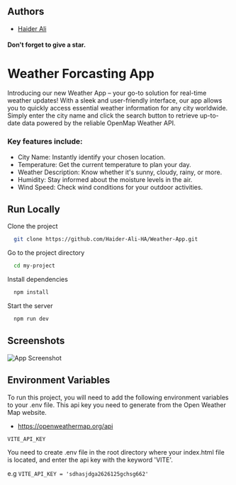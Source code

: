 
## Authors

- [Haider Ali](https://github.com/Haider-Ali-HA)

#### Don't forget to give a star.


# Weather Forcasting App

Introducing our new Weather App – your go-to solution for real-time weather updates! With a sleek and user-friendly interface, our app allows you to quickly access essential weather information for any city worldwide. Simply enter the city name and click the search button to retrieve up-to-date data powered by the reliable OpenMap Weather API.

### Key features include:
- City Name: Instantly identify your chosen location.
- Temperature: Get the current temperature to plan your day.
- Weather Description: Know whether it's sunny, cloudy, rainy, or more.
- Humidity: Stay informed about the moisture levels in the air.
- Wind Speed: Check wind conditions for your outdoor activities.
## Run Locally

Clone the project

```bash
  git clone https://github.com/Haider-Ali-HA/Weather-App.git
```

Go to the project directory

```bash
  cd my-project
```

Install dependencies

```bash
  npm install
```

Start the server

```bash
  npm run dev
```


## Screenshots

![App Screenshot](https://via.placeholder.com/468x300?text=App+Screenshot+Here)


## Environment Variables

To run this project, you will need to add the following environment variables to your .env file.
This api key you need to generate from the Open Weather Map website. 
- https://openweathermap.org/api

`VITE_API_KEY`

You need to create .env file in the root directory where your index.html file is located, and enter the api key with the keyword 'VITE'.

e.g   ` VITE_API_KEY = 'sdhasjdga2626125gchsg662' `



